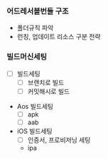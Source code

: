 ### 어드레서블번들 구조
- 폴더규칙 파악
- 런칭, 업데이트 리소스 구분 전략



### 빌드머신세팅
- [ ] 빌드세팅
	- [ ] 브랜치로 빌드
	- [ ] 커밋해시로 빌드
- Aos 빌드세팅
	- [ ] apk
	- [ ] aab 
- iOS 빌드세팅
	- [ ] 인증서, 프로비저닝 세팅
	- ipa 